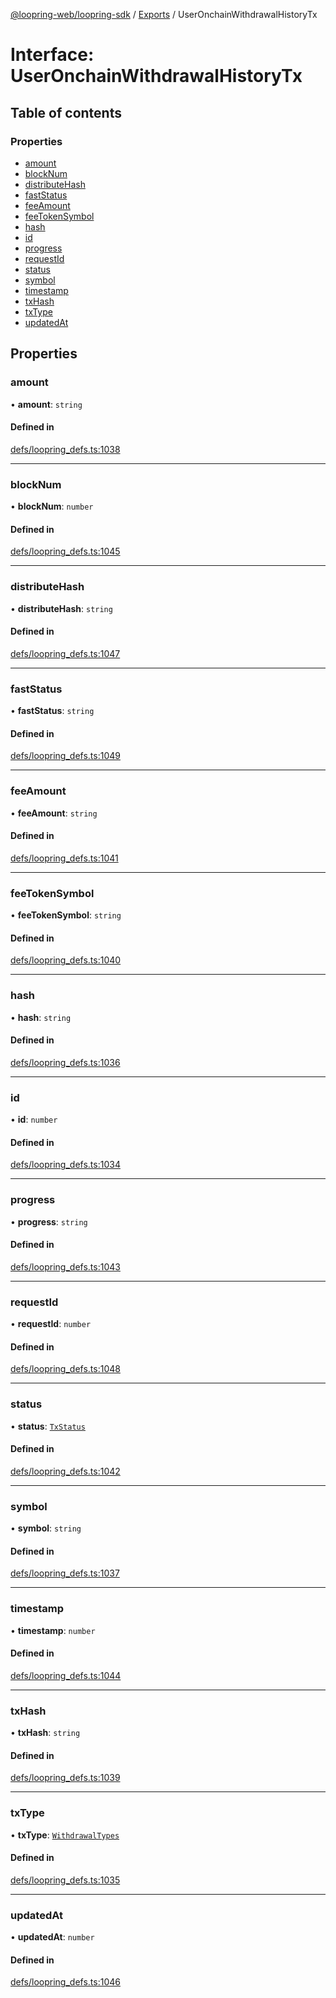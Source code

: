 [@loopring-web/loopring-sdk](../README.md) / [Exports](../modules.md) / UserOnchainWithdrawalHistoryTx

# Interface: UserOnchainWithdrawalHistoryTx

## Table of contents

### Properties

- [amount](UserOnchainWithdrawalHistoryTx.md#amount)
- [blockNum](UserOnchainWithdrawalHistoryTx.md#blocknum)
- [distributeHash](UserOnchainWithdrawalHistoryTx.md#distributehash)
- [fastStatus](UserOnchainWithdrawalHistoryTx.md#faststatus)
- [feeAmount](UserOnchainWithdrawalHistoryTx.md#feeamount)
- [feeTokenSymbol](UserOnchainWithdrawalHistoryTx.md#feetokensymbol)
- [hash](UserOnchainWithdrawalHistoryTx.md#hash)
- [id](UserOnchainWithdrawalHistoryTx.md#id)
- [progress](UserOnchainWithdrawalHistoryTx.md#progress)
- [requestId](UserOnchainWithdrawalHistoryTx.md#requestid)
- [status](UserOnchainWithdrawalHistoryTx.md#status)
- [symbol](UserOnchainWithdrawalHistoryTx.md#symbol)
- [timestamp](UserOnchainWithdrawalHistoryTx.md#timestamp)
- [txHash](UserOnchainWithdrawalHistoryTx.md#txhash)
- [txType](UserOnchainWithdrawalHistoryTx.md#txtype)
- [updatedAt](UserOnchainWithdrawalHistoryTx.md#updatedat)

## Properties

### amount

• **amount**: `string`

#### Defined in

[defs/loopring_defs.ts:1038](https://github.com/Loopring/loopring_sdk/blob/edf273a/src/defs/loopring_defs.ts#L1038)

___

### blockNum

• **blockNum**: `number`

#### Defined in

[defs/loopring_defs.ts:1045](https://github.com/Loopring/loopring_sdk/blob/edf273a/src/defs/loopring_defs.ts#L1045)

___

### distributeHash

• **distributeHash**: `string`

#### Defined in

[defs/loopring_defs.ts:1047](https://github.com/Loopring/loopring_sdk/blob/edf273a/src/defs/loopring_defs.ts#L1047)

___

### fastStatus

• **fastStatus**: `string`

#### Defined in

[defs/loopring_defs.ts:1049](https://github.com/Loopring/loopring_sdk/blob/edf273a/src/defs/loopring_defs.ts#L1049)

___

### feeAmount

• **feeAmount**: `string`

#### Defined in

[defs/loopring_defs.ts:1041](https://github.com/Loopring/loopring_sdk/blob/edf273a/src/defs/loopring_defs.ts#L1041)

___

### feeTokenSymbol

• **feeTokenSymbol**: `string`

#### Defined in

[defs/loopring_defs.ts:1040](https://github.com/Loopring/loopring_sdk/blob/edf273a/src/defs/loopring_defs.ts#L1040)

___

### hash

• **hash**: `string`

#### Defined in

[defs/loopring_defs.ts:1036](https://github.com/Loopring/loopring_sdk/blob/edf273a/src/defs/loopring_defs.ts#L1036)

___

### id

• **id**: `number`

#### Defined in

[defs/loopring_defs.ts:1034](https://github.com/Loopring/loopring_sdk/blob/edf273a/src/defs/loopring_defs.ts#L1034)

___

### progress

• **progress**: `string`

#### Defined in

[defs/loopring_defs.ts:1043](https://github.com/Loopring/loopring_sdk/blob/edf273a/src/defs/loopring_defs.ts#L1043)

___

### requestId

• **requestId**: `number`

#### Defined in

[defs/loopring_defs.ts:1048](https://github.com/Loopring/loopring_sdk/blob/edf273a/src/defs/loopring_defs.ts#L1048)

___

### status

• **status**: [`TxStatus`](../enums/TxStatus.md)

#### Defined in

[defs/loopring_defs.ts:1042](https://github.com/Loopring/loopring_sdk/blob/edf273a/src/defs/loopring_defs.ts#L1042)

___

### symbol

• **symbol**: `string`

#### Defined in

[defs/loopring_defs.ts:1037](https://github.com/Loopring/loopring_sdk/blob/edf273a/src/defs/loopring_defs.ts#L1037)

___

### timestamp

• **timestamp**: `number`

#### Defined in

[defs/loopring_defs.ts:1044](https://github.com/Loopring/loopring_sdk/blob/edf273a/src/defs/loopring_defs.ts#L1044)

___

### txHash

• **txHash**: `string`

#### Defined in

[defs/loopring_defs.ts:1039](https://github.com/Loopring/loopring_sdk/blob/edf273a/src/defs/loopring_defs.ts#L1039)

___

### txType

• **txType**: [`WithdrawalTypes`](../enums/WithdrawalTypes.md)

#### Defined in

[defs/loopring_defs.ts:1035](https://github.com/Loopring/loopring_sdk/blob/edf273a/src/defs/loopring_defs.ts#L1035)

___

### updatedAt

• **updatedAt**: `number`

#### Defined in

[defs/loopring_defs.ts:1046](https://github.com/Loopring/loopring_sdk/blob/edf273a/src/defs/loopring_defs.ts#L1046)
